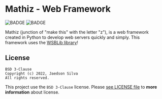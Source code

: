 # Mathiz - Web Framework

![BADGE](https://img.shields.io/static/v1?label=status&message=development&color=orange)
![BADGE](https://img.shields.io/static/v1?label=license&message=BSD%203-Clause&color=blue)

Mathiz (junction of "make this" with the letter "z"), is a web framework created in Python to develop web servers quickly and simply. This framework uses the [WSBLib library](https://github.com/firlast/wsblib)!

## License

```text
BSD 3-Clause
Copyright (c) 2022, Jaedson Silva
All rights reserved.
```

This project use the `BSD 3-Clause` license. Please [see LICENSE file](https://github.com/firlast/mathiz/blob/master/LICENSE) to **more information** about license.